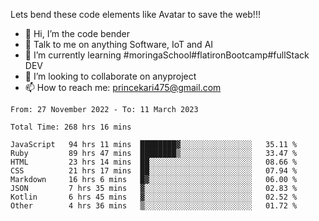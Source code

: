 Lets bend these code elements like Avatar to save the web!!!
- 👋 Hi, I’m the code bender
- 👀 Talk to me on anything Software, IoT and AI
- 🌱 I’m currently learning #moringaSchool#flatironBootcamp#fullStack DEV
- 💞️ I’m looking to collaborate on anyproject
- 📫 How to reach me: princekari475@gmail.com

<!--START_SECTION:waka-->

```text
From: 27 November 2022 - To: 11 March 2023

Total Time: 268 hrs 16 mins

JavaScript   94 hrs 11 mins  ████████▓░░░░░░░░░░░░░░░░   35.11 %
Ruby         89 hrs 47 mins  ████████▒░░░░░░░░░░░░░░░░   33.47 %
HTML         23 hrs 14 mins  ██░░░░░░░░░░░░░░░░░░░░░░░   08.66 %
CSS          21 hrs 17 mins  ██░░░░░░░░░░░░░░░░░░░░░░░   07.94 %
Markdown     16 hrs 6 mins   █▓░░░░░░░░░░░░░░░░░░░░░░░   06.00 %
JSON         7 hrs 35 mins   ▓░░░░░░░░░░░░░░░░░░░░░░░░   02.83 %
Kotlin       6 hrs 45 mins   ▓░░░░░░░░░░░░░░░░░░░░░░░░   02.52 %
Other        4 hrs 36 mins   ▒░░░░░░░░░░░░░░░░░░░░░░░░   01.72 %
```

<!--END_SECTION:waka-->


<!---
prince475/prince475 is a ✨ special ✨ repository because its `README.md` (this file) appears on your GitHub profile.
You can click the Preview link to take a look at your changes.
--->
